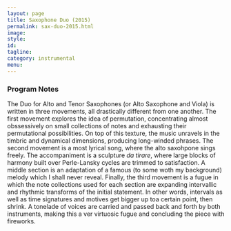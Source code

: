 ```yaml
---
layout: page
title: Saxophone Duo (2015)
permalink: sax-duo-2015.html
image:
style:
id:
tagline:
category: instrumental
menu:
---
```


### Program Notes

The Duo for Alto and Tenor Saxophones (or Alto Saxophone and Viola) is written in three movements, all drastically different from one another. The first movement explores the idea of permutation, concentrating almost obssessively on small collections of notes and exhausting their permutational possibilities. On top of this texture, the music unravels in the timbric and dynamical dimensions, producing long-winded phrases. The second movement is a most lyrical song, where the alto saxohpone sings freely. The accompaniment is a sculpture *da tirare*, where large blocks of harmony built over Perle-Lansky cycles are trimmed to satisfaction. A middle section is an adaptation of a famous (to some woth my background) melody which I shall never reveal. Finally, the third movement is a fugue in which the note collections used for each section are expanding intervallic and rhythmic transforms of the initial statement. In other words, intervals as well as time signatures and motives get bigger up toa certain point, then shrink. A tonelade of voices are carried and passed back and forth by both instruments, making this a ver virtuosic fugue and concluding the piece with fireworks.